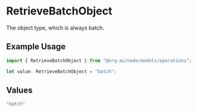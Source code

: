 # RetrieveBatchObject

The object type, which is always batch.

## Example Usage

```typescript
import { RetrieveBatchObject } from "@orq-ai/node/models/operations";

let value: RetrieveBatchObject = "batch";
```

## Values

```typescript
"batch"
```